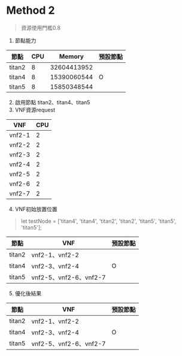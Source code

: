 # Method 2
> 資源使用門檻0.8
1. 節點能力

| 節點     |CPU | Memory      |預設節點|
|---------|----|-------------|-------|
| titan2  | 8  | 32604413952 |       |
| titan4  | 8  | 15390060544 | O     |
| titan5  | 8  | 15850348544 |       |
2. 啟用節點
titan2、titan4、titan5
3. VNF資源request

| VNF     |CPU |
|---------|----|
| vnf2-1  | 2  |
| vnf2-2  | 2  |
| vnf2-3  | 2  |
| vnf2-4  | 2  |
| vnf2-5  | 2  |
| vnf2-6  | 2  |
| vnf2-7  | 2  |
4. VNF初始放置位置
> let testNode = ['titan4', 'titan4', 'titan2', 'titan2', 'titan5', 'titan5', 'titan5'];

| 節點     |VNF                     |預設節點|
|---------|------------------------|-------|
| titan2  | vnf2-1、vnf2-2         |       |
| titan4  | vnf2-3、vnf2-4          | O     |
| titan5  | vnf2-5、vnf2-6、vnf2-7  |       |
5. 優化後結果

| 節點     |VNF                     |預設節點|
|---------|------------------------|-------|
| titan2  | vnf2-1、vnf2-2         |       |
| titan4  | vnf2-3、vnf2-4          | O     |
| titan5  | vnf2-5、vnf2-6、vnf2-7  |       |